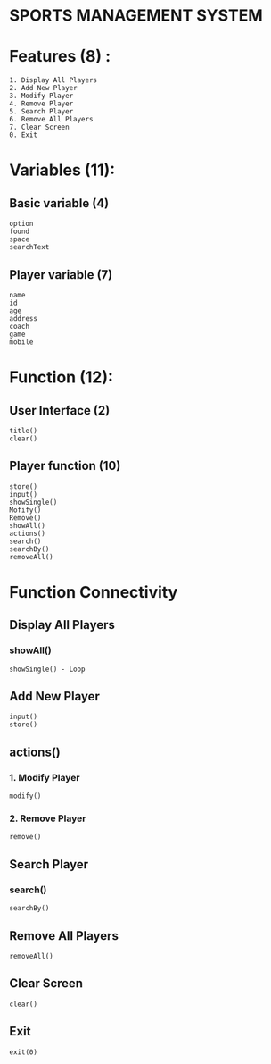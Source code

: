 # SPORTS MANAGEMENT SYSTEM

# Features (8) :

    1. Display All Players
    2. Add New Player
    3. Modify Player
    4. Remove Player
    5. Search Player
    6. Remove All Players
    7. Clear Screen
    0. Exit

# Variables (11):

## Basic variable (4)

    option
    found
    space
    searchText

## Player variable (7)

    name
    id
    age
    address
    coach
    game
    mobile

# Function (12):

## User Interface (2)

    title()
    clear()

## Player function (10)

    store()
    input()
    showSingle()
    Mofify()
    Remove()
    showAll()
    actions()
    search()
    searchBy()
    removeAll()

# Function Connectivity

## Display All Players

### showAll()

    showSingle() - Loop

## Add New Player

    input()
    store()

## actions()

### 1. Modify Player

    modify()

### 2. Remove Player

    remove()

## Search Player

### search()

    searchBy()

## Remove All Players

    removeAll()

## Clear Screen

    clear()

## Exit

    exit(0)
